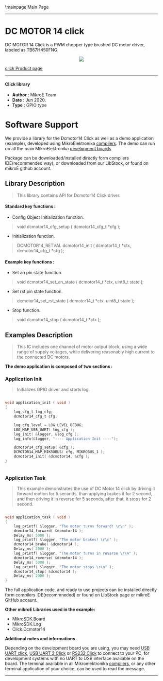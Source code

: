 \mainpage Main Page
 
---
# DC MOTOR 14 click

DC MOTOR 14 Click is a PWM chopper type brushed DC motor driver, labeled as TB67H450FNG.

<p align="center">
  <img src="@{CLICK_IMAGE_LINK}">
</p>

[click Product page](< https://www.mikroe.com/dc-motor-14-click > )

---


#### Click library 

- **Author**        : MikroE Team
- **Date**          : Jun 2020.
- **Type**          : GPIO type


# Software Support

We provide a library for the Dcmotor14 Click 
as well as a demo application (example), developed using MikroElektronika 
[compilers](http://shop.mikroe.com/compilers). 
The demo can run on all the main MikroElektronika [development boards](http://shop.mikroe.com/development-boards).

Package can be downloaded/installed directly form compilers IDE(recommended way), or downloaded from our LibStock, or found on mikroE github account. 

## Library Description

> This library contains API for Dcmotor14 Click driver.

#### Standard key functions :

- Config Object Initialization function.
> void dcmotor14_cfg_setup ( dcmotor14_cfg_t *cfg ); 
 
- Initialization function.
> DCMOTOR14_RETVAL dcmotor14_init ( dcmotor14_t *ctx, dcmotor14_cfg_t *cfg );

#### Example key functions :

- Set an pin state function.
> void dcmotor14_set_an_state ( dcmotor14_t *ctx, uint8_t state );
 
- Set rst pin state function.
> dcmotor14_set_rst_state ( dcmotor14_t *ctx, uint8_t state );

- Stop function.
> void dcmotor14_stop ( dcmotor14_t *ctx );

## Examples Description

> This IC includes one channel of motor output block, using a wide range of supply voltages, while delivering reasonably high current to the connected DC motors.  

**The demo application is composed of two sections :**

### Application Init 

> Initializes GPIO driver and starts log.

```c

void application_init ( void )
{
    log_cfg_t log_cfg;
    dcmotor14_cfg_t cfg;

    log_cfg.level = LOG_LEVEL_DEBUG;
    LOG_MAP_USB_UART( log_cfg );
    log_init( &logger, &log_cfg );
    log_info(&logger, "---- Application Init ----");

    dcmotor14_cfg_setup( &cfg );
    DCMOTOR14_MAP_MIKROBUS( cfg, MIKROBUS_1 );
    dcmotor14_init( &dcmotor14, &cfg );
}
  
```

### Application Task

>  This example demonstrates the use of DC Motor 14 click by driving it forward motion for 5 seconds, than applying brakes it for 2 second, and then driving it in reverse for 5 seconds, after that, it stops for 2 second.

```c

void application_task ( void )
{
    log_printf( &logger, "The motor turns forward! \r\n" );
    dcmotor14_forward( &dcmotor14 );
    Delay_ms( 5000 );
    log_printf( &logger, "The motor brakes! \r\n" );
    dcmotor14_brake( &dcmotor14 );
    Delay_ms( 2000 );
    log_printf( &logger, "The motor turns in reverse \r\n" );
    dcmotor14_reverse( &dcmotor14 );
    Delay_ms( 5000 );
    log_printf( &logger, "The motor stops \r\n" );
    dcmotor14_stop( &dcmotor14 );
    Delay_ms( 2000 );
}  

```

The full application code, and ready to use projects can be  installed directly form compilers IDE(recommneded) or found on LibStock page or mikroE GitHub accaunt.

**Other mikroE Libraries used in the example:** 

- MikroSDK.Board
- MikroSDK.Log
- Click.Dcmotor14

**Additional notes and informations**

Depending on the development board you are using, you may need 
[USB UART click](http://shop.mikroe.com/usb-uart-click), 
[USB UART 2 Click](http://shop.mikroe.com/usb-uart-2-click) or 
[RS232 Click](http://shop.mikroe.com/rs232-click) to connect to your PC, for 
development systems with no UART to USB interface available on the board. The 
terminal available in all Mikroelektronika 
[compilers](http://shop.mikroe.com/compilers), or any other terminal application 
of your choice, can be used to read the message.



---
